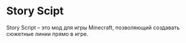 # Story Scipt
Story Script – это мод для игры Minecraft, позволяющий создавать сюжетные линии прямо в игре.
